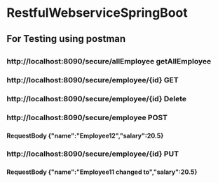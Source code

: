 # RestfulWebserviceSpringBoot

<h2>For Testing using postman<h2>
<h3>http://localhost:8090/secure/allEmployee getAllEmployee<h3>
<h3>http://localhost:8090/secure/employee/{id} GET<h3>
<h3>http://localhost:8090/secure/employee/{id}  Delete<h3>
<h3>http://localhost:8090/secure/employee     POST <h3>
    <h4> RequestBody {"name":"Employee12","salary":20.5}<h4>
<h3>http://localhost:8090/secure/employee/{id}  PUT<h3>
      <h4>RequestBody {"name":"Employee11 changed to","salary":20.5}<h4>
